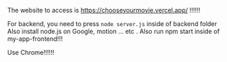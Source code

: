 The website to access is 
https://chooseyourmovie.vercel.app/
!!!!!!

For backend, you need to press  `node server.js`  inside of backend folder
Also install node.js on Google, motion ... etc . Also run npm start inside of my-app-frontend!!!

Use Chrome!!!!!!